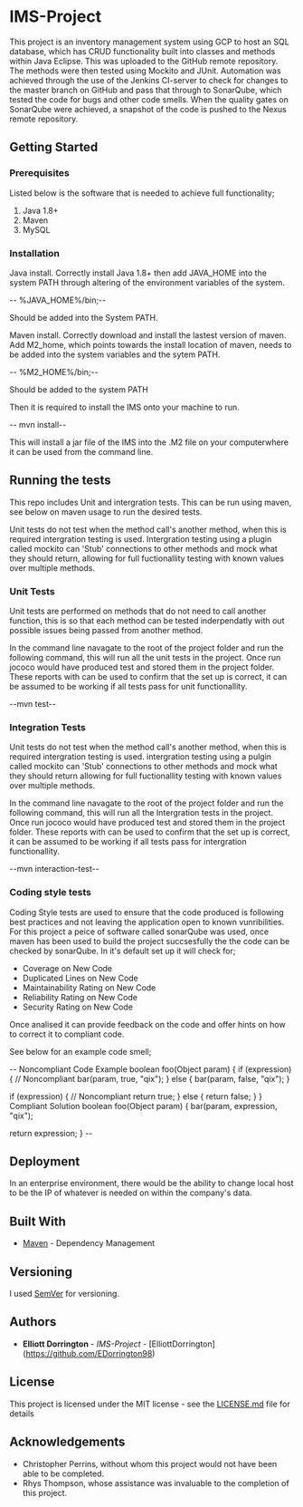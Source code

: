 # IMS-Project 

This project is an inventory management system using GCP to host an SQL database, which has CRUD functionality
built into classes and methods within Java Eclipse. This was uploaded to the GitHub remote repository. The methods 
were then tested using Mockito and JUnit. Automation was achieved through the use of the Jenkins CI-server to 
check for changes to the master branch on GitHub and pass that through to SonarQube, which tested the code for
bugs and other code smells. When the quality gates on SonarQube were achieved, a snapshot of the code is pushed to 
the Nexus remote repository. 

## Getting Started

### Prerequisites
Listed below is the software that is needed to achieve full functionality;
1. Java 1.8+
2. Maven
3. MySQL

### Installation
Java install.
Correctly install Java 1.8+ then add JAVA_HOME into the system PATH through altering of the environment variables of the system. 

-- %JAVA_HOME%/bin;--

Should be added into the System PATH.

Maven install.
Correctly download and install the lastest version of maven.
Add M2_home, which points towards the install location of maven, needs to be added into the system variables and the sytem PATH.

-- %M2_HOME%/bin;--

Should be added to the system PATH

Then it is required to install the IMS onto your machine to run.

-- mvn install--

This will install a jar file of the IMS into the .M2 file on your computerwhere it can be used from the command line.

## Running the tests

This repo includes Unit and intergration tests. This can be run using maven, see below on maven usage to run the desired tests.

Unit tests do not test when the method call's another method, when this is required intergration testing is used. Intergration testing using a 
plugin called mockito can 'Stub' connections to other methods and mock what they should return, allowing for full fuctionallity testing with known
values over multiple methods.
### Unit Tests
Unit tests are performed on methods that do not need to call another function, this is so that each method can be tested inderpendatly with out possible
issues being passed from another method.

In the command line navagate to the root of the project folder and run the following command, this will run all the unit tests in the project. Once run jococo 
would have produced test and stored them in the project folder. These reports with can be used to confirm that the set up is correct, it can be assumed to be 
working if all tests pass for unit functionallity.

--mvn test--

### Integration Tests
Unit tests do not test when the method call's another method, when this is required intergration testing is used. intergration testing using a pulgin called
mockito can 'Stub' connections to other methods and mock what they should return allowing for full fuctionallity testing with known values over multiple methods.

In the command line navagate to the root of the project folder and run the following command, this will run all the Intergration tests in the project. 
Once run jococo would have produced test and stored them in the project folder. These reports with can be used to confirm that the set up is correct, it can be
assumed to be working if all tests pass for intergration functionallity.

--mvn interaction-test--

### Coding style tests
Coding Style tests are used to ensure that the code produced is following best practices and not leaving the application open to known vunribilities. 
For this project a peice of software called sonarQube was used, once maven has been used to build the project succsesfully the the code can be checked
by sonarQube. In it's default set up it will check for;

* Coverage on New Code
* Duplicated Lines on New Code
* Maintainability Rating on New Code
* Reliability Rating on New Code
* Security Rating on New Code

Once analised it can provide feedback on the code and offer hints on how to correct it to compliant code.

See below for an example code smell;

-- Noncompliant Code Example
boolean foo(Object param) {
  if (expression) { // Noncompliant
    bar(param, true, "qix");
  } else {
    bar(param, false, "qix");
  }

  if (expression) {  // Noncompliant
    return true;
  } else {
    return false;
  }
}
Compliant Solution
boolean foo(Object param) {
  bar(param, expression, "qix");

  return expression;
} --

## Deployment
In an enterprise environment, there would be the ability to change local host to be the IP of whatever is needed on within the company's data.
## Built With
* [Maven](https://maven.apache.org/) - Dependency Management
## Versioning
I used [SemVer](http://semver.org/) for versioning.
## Authors
* **Elliott Dorrington** - *IMS-Project* - [ElliottDorrington] (https://github.com/EDorrington98)
## License
This project is licensed under the MIT license - see the [LICENSE.md](LICENSE.md) file for details 
## Acknowledgements
* Christopher Perrins, without whom this project would not have been able to be completed.
* Rhys Thompson, whose assistance was invaluable to the completion of this project.